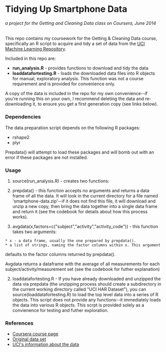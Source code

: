 # Tidying Up Smartphone Data
###### a project for the Getting and Cleaning Data class on Coursera, June 2014 

This repo contains my coursework for the Getting & Cleaning Data course,
specifically an R script to acquire and tidy a set of data from the [UCI
Machine Learning
Repository](http://archive.ics.uci.edu/ml/datasets/Human+Activity+Recognition+Using+Smartphones).

Included in this repo are:

  * **run_analysis.R** - provides functions to download and tidy the data
  * **loaddatafortesting.R** - loads the downloaded data files into R objects for manual, exploratory analysis. This function was not a course requirement and is provided for convenience only. 

A copy of the data is included in the repo for my own convenience--if you're
running this on your own, I recommend deleting the data and re-downloading it,
to ensure you get a first generation copy (see links below).

### Dependencies 

The data preparation script depends on the following R packages:

  * rshape2
  * plyr 

Prepdata() will attempt to load these packages and will bomb out with an error if these packages are not installed. 

### Usage	

1. source(run_analysis.R) - creates two functions:

  1. prepdata() - this function accepts no arguments and returns a data frame of all the data. It will look in the current directory for a
file named 'smartphone-data.zip'--if it does not find this file, it will
download and unzip a new copy, then bring the data together into a
single data frame and return it (see the codebook for details about how this process
works).

  2. avgdata(x,factors=c("subject","activity","activity_code")) - this
function takes two arguments:

    * x - a data frame, usually the one prepared by prepdata().
    * a list of strings, naming the factor columns within x. This argument
defaults to the factor columns returned by
prepdata().

  Avgdata returns a dataframe with the average of all measurements for
each subject/activity/measurement set (see the codebook for futher
explanation)

2. loaddatafortesting.R - If you have already downloaded and unzipped the data via prepdata (the
unzipping process should create a subdirectory in the current working
directory called "UCI HAR Dataset"), you can source(loaddatafortesting.R)
to load the top level data into a series of R objects. This script does not
provide any functions--it immediately loads the data into various R
objects. This scrpt is provided solely as a convienence for testing and
futher exploration.


### References

  * [Coursera course page](https://class.coursera.org/getdata-004)
  * [Original data
  set](https://d396qusza40orc.cloudfront.net/getdata%2Fprojectfiles%2FUCI%20HAR%20Dataset.zip
  )
  * [UCI's information about the
  data](http://archive.ics.uci.edu/ml/datasets/Human+Activity+Recognition+Using+Smartphones)
